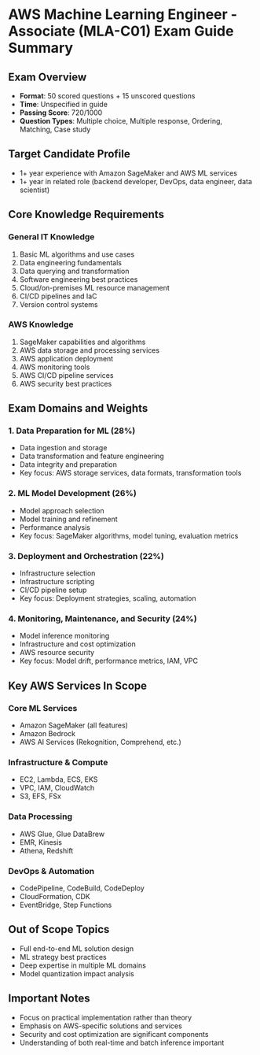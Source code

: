 # AWS Machine Learning Engineer - Associate (MLA-C01) Exam Guide Summary

## Exam Overview
- **Format**: 50 scored questions + 15 unscored questions
- **Time**: Unspecified in guide
- **Passing Score**: 720/1000
- **Question Types**: Multiple choice, Multiple response, Ordering, Matching, Case study

## Target Candidate Profile
- 1+ year experience with Amazon SageMaker and AWS ML services
- 1+ year in related role (backend developer, DevOps, data engineer, data scientist)

## Core Knowledge Requirements

### General IT Knowledge
1. Basic ML algorithms and use cases
2. Data engineering fundamentals
3. Data querying and transformation
4. Software engineering best practices
5. Cloud/on-premises ML resource management
6. CI/CD pipelines and IaC
7. Version control systems

### AWS Knowledge
1. SageMaker capabilities and algorithms
2. AWS data storage and processing services
3. AWS application deployment
4. AWS monitoring tools
5. AWS CI/CD pipeline services
6. AWS security best practices

## Exam Domains and Weights

### 1. Data Preparation for ML (28%)
- Data ingestion and storage
- Data transformation and feature engineering
- Data integrity and preparation
- Key focus: AWS storage services, data formats, transformation tools

### 2. ML Model Development (26%)
- Model approach selection
- Model training and refinement
- Performance analysis
- Key focus: SageMaker algorithms, model tuning, evaluation metrics

### 3. Deployment and Orchestration (22%)
- Infrastructure selection
- Infrastructure scripting
- CI/CD pipeline setup
- Key focus: Deployment strategies, scaling, automation

### 4. Monitoring, Maintenance, and Security (24%)
- Model inference monitoring
- Infrastructure and cost optimization
- AWS resource security
- Key focus: Model drift, performance metrics, IAM, VPC

## Key AWS Services In Scope

### Core ML Services
- Amazon SageMaker (all features)
- Amazon Bedrock
- AWS AI Services (Rekognition, Comprehend, etc.)

### Infrastructure & Compute
- EC2, Lambda, ECS, EKS
- VPC, IAM, CloudWatch
- S3, EFS, FSx

### Data Processing
- AWS Glue, Glue DataBrew
- EMR, Kinesis
- Athena, Redshift

### DevOps & Automation
- CodePipeline, CodeBuild, CodeDeploy
- CloudFormation, CDK
- EventBridge, Step Functions

## Out of Scope Topics
- Full end-to-end ML solution design
- ML strategy best practices
- Deep expertise in multiple ML domains
- Model quantization impact analysis

## Important Notes
- Focus on practical implementation rather than theory
- Emphasis on AWS-specific solutions and services
- Security and cost optimization are significant components
- Understanding of both real-time and batch inference important
